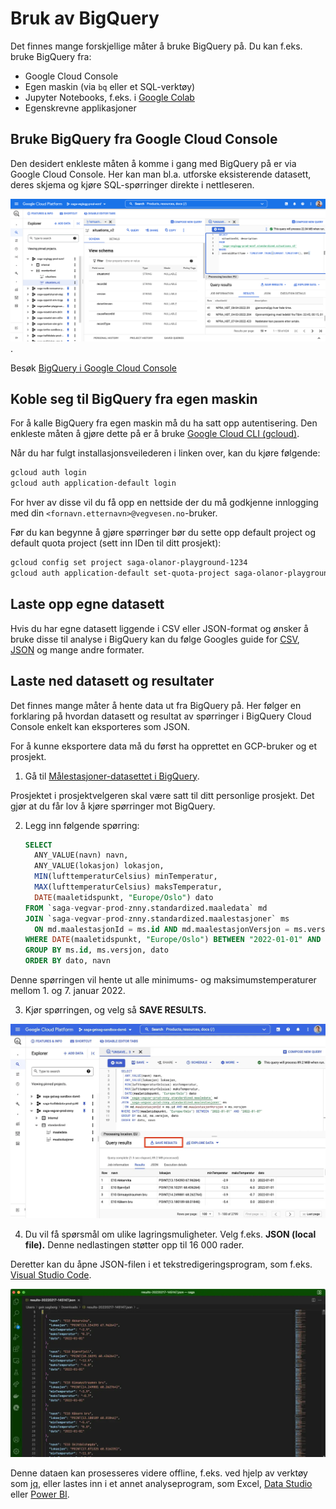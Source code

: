 # Bruk av BigQuery

Det finnes mange forskjellige måter å bruke BigQuery på. Du kan f.eks. bruke BigQuery fra:

- Google Cloud Console
- Egen maskin (via `bq` eller et SQL-verktøy)
- Jupyter Notebooks, f.eks. i [Google Colab](https://colab.research.google.com/)
- Egenskrevne applikasjoner

## Bruke BigQuery fra Google Cloud Console

Den desidert enkleste måten å komme i gang med BigQuery på er via Google Cloud Console. Her kan man bl.a. utforske eksisterende datasett, deres skjema og kjøre SQL-spørringer direkte i nettleseren.

![Eksempel på bruk av BigQuery i Google Cloud Console](img/bruk-av-bq.png).

Besøk [BigQuery i Google Cloud Console](https://console.cloud.google.com/bigquery)

## Koble seg til BigQuery fra egen maskin

For å kalle BigQuery fra egen maskin må du ha satt opp autentisering. Den enkleste måten å gjøre dette på er å bruke [Google Cloud CLI (gcloud)](https://cloud.google.com/sdk/docs/install).

Når du har fulgt installasjonsveilederen i linken over, kan du kjøre følgende:

```bash
gcloud auth login
gcloud auth application-default login
```

For hver av disse vil du få opp en nettside der du må godkjenne innlogging med din `<fornavn.etternavn>@vegvesen.no`-bruker.

Før du kan begynne å gjøre spørringer bør du sette opp default project og default quota project (sett inn IDen til ditt prosjekt):

```bash
gcloud config set project saga-olanor-playground-1234
gcloud auth application-default set-quota-project saga-olanor-playground-1234
```

## Laste opp egne datasett

Hvis du har egne datasett liggende i CSV eller JSON-format og ønsker å bruke disse til analyse i BigQuery kan du følge Googles guide for [CSV](https://cloud.google.com/bigquery/docs/loading-data-cloud-storage-csv#loading_csv_data_into_a_table), [JSON](https://cloud.google.com/bigquery/docs/loading-data-cloud-storage-json#loading_json_data_into_a_new_table) og mange andre formater.

## Laste ned datasett og resultater

Det finnes mange måter å hente data ut fra BigQuery på. Her følger en forklaring på hvordan datasett og resultat av spørringer i BigQuery Cloud Console enkelt kan eksporteres som JSON.

For å kunne eksportere data må du først ha opprettet en GCP-bruker og et prosjekt.

1. Gå til [Målestasjoner-datasettet i BigQuery](https://console.cloud.google.com/bigquery?p=saga-vegvar-prod-znny&d=standardized&t=maalestasjoner&page=table).

Prosjektet i prosjektvelgeren skal være satt til ditt personlige prosjekt. Det gjør at du får lov å kjøre spørringer mot BigQuery.

2. Legg inn følgende spørring:

   ```sql
   SELECT
     ANY_VALUE(navn) navn,
     ANY_VALUE(lokasjon) lokasjon,
     MIN(lufttemperaturCelsius) minTemperatur,
     MAX(lufttemperaturCelsius) maksTemperatur,
     DATE(maaletidspunkt, "Europe/Oslo") dato
   FROM `saga-vegvar-prod-znny.standardized.maaledata` md
   JOIN `saga-vegvar-prod-znny.standardized.maalestasjoner` ms
     ON md.maalestasjonId = ms.id AND md.maalestasjonVersjon = ms.versjon
   WHERE DATE(maaletidspunkt, "Europe/Oslo") BETWEEN "2022-01-01" AND "2022-01-07"
   GROUP BY ms.id, ms.versjon, dato
   ORDER BY dato, navn
   ```

Denne spørringen vil hente ut alle minimums- og maksimumstemperaturer mellom 1. og 7. januar 2022.

3. Kjør spørringen, og velg så **SAVE RESULTS.**

![Lagre resultater i BigQuery console](img/laste-ned-datasett-1.webp)

4. Du vil få spørsmål om ulike lagringsmuligheter. Velg f.eks. **JSON (local file).** Denne nedlastingen støtter opp til 16 000 rader.

Deretter kan du åpne JSON-filen i et tekstredigeringsprogram, som f.eks. [Visual Studio Code](https://code.visualstudio.com/).

![Vise JSON-data i VS Code](img/laste-ned-datasett-2.webp)

Denne dataen kan prosesseres videre offline, f.eks. ved hjelp av verktøy som [jq](https://stedolan.github.io/jq/), eller lastes inn i et annet analyseprogram, som Excel, [Data Studio](https://datastudio.google.com/) eller [Power BI](https://powerbi.microsoft.com/).
